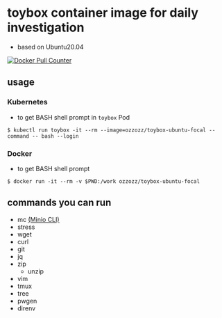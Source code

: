# toybox container image for daily investigation
- based on Ubuntu20.04

[![Docker Pull Counter](https://img.shields.io/docker/pulls/ozzozz/toybox-ubuntu-focal.svg)](https://hub.docker.com/r/ozzozz/toybox-ubuntu-focal/)

## usage

### Kubernetes
- to get BASH shell prompt in `toybox` Pod

```
$ kubectl run toybox -it --rm --image=ozzozz/toybox-ubuntu-focal --command -- bash --login
```

### Docker
- to get BASH shell prompt

```
$ docker run -it --rm -v $PWD:/work ozzozz/toybox-ubuntu-focal
```

## commands you can run

* mc [(Minio CLI)](https://docs.minio.io/docs/minio-client-quickstart-guide)
* stress
* wget
* curl
* git
* jq
* zip
  * unzip
* vim
* tmux
* tree
* pwgen
* direnv
